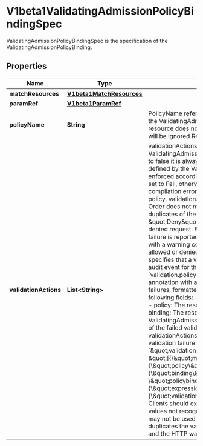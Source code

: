 

# V1beta1ValidatingAdmissionPolicyBindingSpec

ValidatingAdmissionPolicyBindingSpec is the specification of the ValidatingAdmissionPolicyBinding.
## Properties

Name | Type | Description | Notes
------------ | ------------- | ------------- | -------------
**matchResources** | [**V1beta1MatchResources**](V1beta1MatchResources.md) |  |  [optional]
**paramRef** | [**V1beta1ParamRef**](V1beta1ParamRef.md) |  |  [optional]
**policyName** | **String** | PolicyName references a ValidatingAdmissionPolicy name which the ValidatingAdmissionPolicyBinding binds to. If the referenced resource does not exist, this binding is considered invalid and will be ignored Required. |  [optional]
**validationActions** | **List&lt;String&gt;** | validationActions declares how Validations of the referenced ValidatingAdmissionPolicy are enforced. If a validation evaluates to false it is always enforced according to these actions.  Failures defined by the ValidatingAdmissionPolicy&#39;s FailurePolicy are enforced according to these actions only if the FailurePolicy is set to Fail, otherwise the failures are ignored. This includes compilation errors, runtime errors and misconfigurations of the policy.  validationActions is declared as a set of action values. Order does not matter. validationActions may not contain duplicates of the same action.  The supported actions values are:  \&quot;Deny\&quot; specifies that a validation failure results in a denied request.  \&quot;Warn\&quot; specifies that a validation failure is reported to the request client in HTTP Warning headers, with a warning code of 299. Warnings can be sent both for allowed or denied admission responses.  \&quot;Audit\&quot; specifies that a validation failure is included in the published audit event for the request. The audit event will contain a &#x60;validation.policy.admission.k8s.io/validation_failure&#x60; audit annotation with a value containing the details of the validation failures, formatted as a JSON list of objects, each with the following fields: - message: The validation failure message string - policy: The resource name of the ValidatingAdmissionPolicy - binding: The resource name of the ValidatingAdmissionPolicyBinding - expressionIndex: The index of the failed validations in the ValidatingAdmissionPolicy - validationActions: The enforcement actions enacted for the validation failure Example audit annotation: &#x60;\&quot;validation.policy.admission.k8s.io/validation_failure\&quot;: \&quot;[{\\\&quot;message\\\&quot;: \\\&quot;Invalid value\\\&quot;, {\\\&quot;policy\\\&quot;: \\\&quot;policy.example.com\\\&quot;, {\\\&quot;binding\\\&quot;: \\\&quot;policybinding.example.com\\\&quot;, {\\\&quot;expressionIndex\\\&quot;: \\\&quot;1\\\&quot;, {\\\&quot;validationActions\\\&quot;: [\\\&quot;Audit\\\&quot;]}]\&quot;&#x60;  Clients should expect to handle additional values by ignoring any values not recognized.  \&quot;Deny\&quot; and \&quot;Warn\&quot; may not be used together since this combination needlessly duplicates the validation failure both in the API response body and the HTTP warning headers.  Required. |  [optional]



